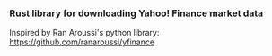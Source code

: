 ### Rust library for downloading Yahoo! Finance market data

Inspired by Ran Aroussi's python library: https://github.com/ranaroussi/yfinance
